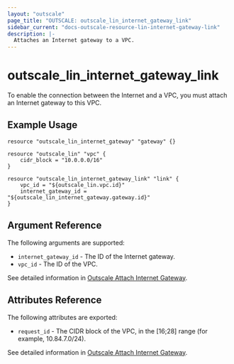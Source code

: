```yaml
---
layout: "outscale"
page_title: "OUTSCALE: outscale_lin_internet_gateway_link"
sidebar_current: "docs-outscale-resource-lin-internet-gateway-link"
description: |-
  Attaches an Internet gateway to a VPC.
---
```


# outscale_lin_internet_gateway_link

To enable the connection between the Internet and a VPC, you must attach an Internet gateway to this VPC.

## Example Usage

```hcl
resource "outscale_lin_internet_gateway" "gateway" {}

resource "outscale_lin" "vpc" {
	cidr_block = "10.0.0.0/16"
}

resource "outscale_lin_internet_gateway_link" "link" {
	vpc_id = "${outscale_lin.vpc.id}"
	internet_gateway_id = "${outscale_lin_internet_gateway.gateway.id}"
}
```

## Argument Reference

The following arguments are supported:

* `internet_gateway_id` - The ID of the Internet gateway.
* `vpc_id` - The ID of the VPC.

See detailed information in [Outscale Attach Internet Gateway](http://docs.outscale.com/api_fcu/operations/Action_AttachInternetGateway_get.html#_api_fcu-action_attachinternetgateway_get).


## Attributes Reference

The following attributes are exported:

* `request_id` - The CIDR block of the VPC, in the [16;28] range (for example, 10.84.7.0/24).

See detailed information in [Outscale Attach Internet Gateway](http://docs.outscale.com/api_fcu/operations/Action_AttachInternetGateway_get.html#_api_fcu-action_attachinternetgateway_get).
